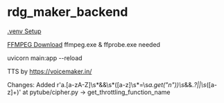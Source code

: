 # rdg_maker_backend

[.venv Setup](https://code.visualstudio.com/docs/python/environments)

[FFMPEG Download](https://ffmpeg.org/download.html)
ffmpeg.exe & ffprobe.exe needed

uvicorn main:app --reload

TTS by https://voicemaker.in/

Changes:
Added
r'a\.[a-zA-Z]\s*&&\s*\([a-z]\s*=\s*a\.get\("n"\)\)\s*&&.*?\|\|\s*([a-z]+)'
at pytube/cipher.py -> get_throttling_function_name